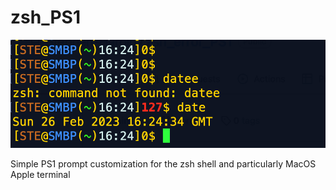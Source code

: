 # zsh_PS1

![It can not be this f'in hard to get bastard'n, f'in PNG to diaply in a README file](https://raw.githubusercontent.com/Stephen-Harold/zsh_PS1/main/SimplePS1.png)

Simple PS1 prompt customization for the zsh shell and particularly MacOS Apple terminal
